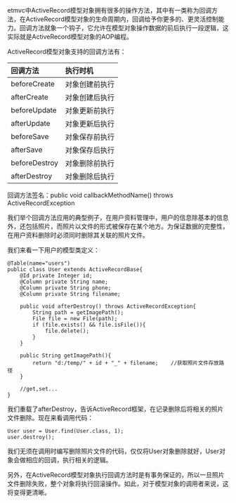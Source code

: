 etmvc中ActiveRecord模型对象拥有很多的操作方法，其中有一类称为回调方法，在ActiveRecord模型对象的生命周期内，回调给予你更多的、更灵活控制能力。回调方法就象一个钩子，它允许在模型对象操作数据的前后执行一段逻辑，这实际就是ActiveRecord模型对象的AOP编程。

ActiveRecord模型对象支持的回调方法有：

|回调方法 |执行时机 |
|:----|:----|
|beforeCreate| 对象创建前执行 |
|afterCreate |对象创建后执行 |
|beforeUpdate |对象更新前执行 |
|afterUpdate| 对象更新后执行 |
|beforeSave |对象保存前执行 |
|afterSave |对象保存后执行 |
|beforeDestroy| 对象删除前执行 |
|afterDestroy |对象删除后执行 |

回调方法签名：public void callbackMethodName() throws ActiveRecordException

我们举个回调方法应用的典型例子，在用户资料管理中，用户的信息除基本的信息外，还包括照片，而照片以文件的形式被保存在某个地方。为保证数据的完整性，在用户资料删除时必须同时删除其关联的照片文件。

我们来看一下用户的模型类定义：

```
@Table(name="users")
public class User extends ActiveRecordBase{
	@Id private Integer id;
	@Column private String name;
	@Column private String phone;
	@Column private String filename;
	
	public void afterDestroy() throws ActiveRecordException{
		String path = getImagePath();
		File file = new File(path);
		if (file.exists() && file.isFile()){
			file.delete();
		}
	}
	
	public String getImagePath(){
		return "d:/temp/" + id + "_" + filename;	//获取照片文件存放路径
	}
	
	//get,set...
}
```

我们重载了afterDestroy，告诉ActiveRecord框架，在记录删除后将相关的照片文件删除。现在来看调用代码：

```
User user = User.find(User.class, 1);
user.destroy();
```

我们无须在调用时编写删除照片文件的代码，仅仅将User对象删除就好，User对象会做相应的回调，执行相关的逻辑。

另外，在ActiveRecord模型对象执行回调方法时是有事务保证的，所以一旦照片文件删除失败，整个对象将执行回滚操作。如此，对于模型对象的调用者来说，这将变得更清晰。